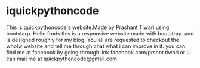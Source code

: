 # iquickpythoncode
This is quickpythoncode's website.Made by Prashant Tiwari using bootstarp.
Hello frnds this is a responsive website made with bootstrap. and is designed roughly for my blog.
You all are requested to checkout the wholw website and tell me through chat what i can improve in it.
you can find me at facebook by going through link facebook.com/prshnt.tiwari
or u can mail me at quickpythoncode@gmail.com

